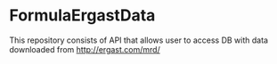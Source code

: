 # FormulaErgastData

This repository consists of API that allows user to access DB with data downloaded from http://ergast.com/mrd/
